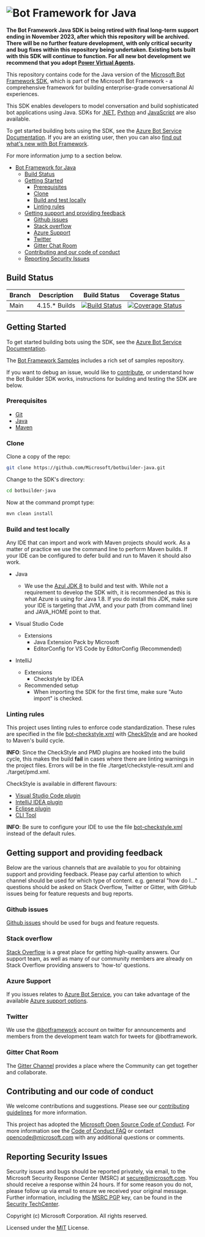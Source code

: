 # ![Bot Framework for Java](./docs/media/BotFrameworkJava_header.png)

**The Bot Framework Java SDK is being retired with final long-term support ending in November 2023, after which this repository will be archived. There will be no further feature development, with only critical security and bug fixes within this repository being undertaken. Existing bots built with this SDK will continue to function. For all new bot development we recommend that you adopt [Power Virtual Agents](https://powervirtualagents.microsoft.com/en-us/blog/the-future-of-bot-building/).**

This repository contains code for the Java version of the [Microsoft Bot Framework SDK](https://github.com/Microsoft/botframework-sdk), which is part of the Microsoft Bot Framework - a comprehensive framework for building enterprise-grade conversational AI experiences.

This SDK enables developers to model conversation and build sophisticated bot applications using Java. SDKs for [.NET](https://github.com/Microsoft/botbuilder-dotnet), [Python](https://github.com/Microsoft/botbuilder-python) and [JavaScript](https://github.com/Microsoft/botbuilder-js) are also available.

To get started building bots using the SDK, see the [Azure Bot Service Documentation](https://docs.microsoft.com/en-us/azure/bot-service/?view=azure-bot-service-4.0).  If you are an existing user, then you can also [find out what's new with Bot Framework](https://docs.microsoft.com/en-us/azure/bot-service/what-is-new?view=azure-bot-service-4.0).

For more information jump to a section below.

- [Bot Framework for Java](#)
  - [Build Status](#build-status)
  - [Getting Started](#getting-started)
    - [Prerequisites](#prerequisites)
    - [Clone](#clone)
    - [Build and test locally](#build-and-test-locally)
    - [Linting rules](#linting-rules)
  - [Getting support and providing feedback](#getting-support-and-providing-feedback)
    - [Github issues](#github-issues)
    - [Stack overflow](#stack-overflow)
    - [Azure Support](#azure-support)
    - [Twitter](#twitter)
    - [Gitter Chat Room](#gitter-chat-room)
  - [Contributing and our code of conduct](#contributing-and-our-code-of-conduct)
  - [Reporting Security Issues](#reporting-security-issues)

## Build Status

 | Branch | Description | Build Status | Coverage Status |
 |--------|-------------|--------------|-----------------|
 |Main | 4.15.* Builds | [![Build Status](https://fuselabs.visualstudio.com/SDK_v4/_apis/build/status/Java/BotBuilder-Java-4.0-daily?branchName=main)](https://fuselabs.visualstudio.com/SDK_v4/_build/latest?definitionId=1202&branchName=main) | [![Coverage Status](https://coveralls.io/repos/github/microsoft/botbuilder-java/badge.svg?branch=823847c676b7dbb0fa348a308297ae375f5141ef)](https://coveralls.io/github/microsoft/botbuilder-java?branch=823847c676b7dbb0fa348a308297ae375f5141ef) |

## Getting Started
To get started building bots using the SDK, see the [Azure Bot Service Documentation](https://docs.microsoft.com/en-us/azure/bot-service/?view=azure-bot-service-4.0).

The [Bot Framework Samples](https://github.com/microsoft/botbuilder-samples) includes a rich set of samples repository.

If you want to debug an issue, would like to [contribute](#contributing), or understand how the Bot Builder SDK works, instructions for building and testing the SDK are below.

### Prerequisites
- [Git](https://git-scm.com/downloads)
- [Java](https://www.azul.com/downloads/zulu/)
- [Maven](https://maven.apache.org/guides/getting-started/maven-in-five-minutes.html)

### Clone
Clone a copy of the repo:
```bash
git clone https://github.com/Microsoft/botbuilder-java.git
```
Change to the SDK's directory:
```bash
cd botbuilder-java
```

Now at the command prompt type:
```bash
mvn clean install
```

### Build and test locally
Any IDE that can import and work with Maven projects should work.  As a matter of practice we use the command line to perform Maven builds.  If your IDE can be configured to defer build and run to Maven it should also work.
- Java
  - We use the [Azul JDK 8](https://www.azul.com/downloads/azure-only/zulu/?version=java-8-lts&architecture=x86-64-bit&package=jdk) to build and test with.  While not a requirement to develop the SDK with, it is recommended as this is what Azure is using for Java 1.8.  If you do install this JDK, make sure your IDE is targeting that JVM, and your path (from command line) and JAVA_HOME point to that.

- Visual Studio Code
  - Extensions
    - Java Extension Pack by Microsoft
    - EditorConfig for VS Code by EditorConfig (Recommended)

- IntelliJ
  - Extensions
    - Checkstyle by IDEA
  - Recommended setup
    - When importing the SDK for the first time, make sure "Auto import" is checked.

### Linting rules

This project uses linting rules to enforce code standardization. These rules are specified in the file [bot-checkstyle.xml](./etc/bot-checkstyle.xml) with [CheckStyle](https://checkstyle.org/) and are hooked to Maven's build cycle.

**INFO**: Since the CheckStyle and PMD plugins are hooked into the build cycle, this makes the build **fail** in cases where there are linting warnings in the project files.  Errors will be in the file ./target/checkstyle-result.xml and ./target/pmd.xml.

CheckStyle is available in different flavours:
- [Visual Studio Code plugin](https://marketplace.visualstudio.com/items?itemName=shengchen.vscode-checkstyle)
- [IntelliJ IDEA plugin](https://plugins.jetbrains.com/plugin/1065-checkstyle-idea)
- [Eclipse plugin](https://checkstyle.org/eclipse-cs)
- [CLI Tool](https://checkstyle.org/cmdline.html)

**INFO**: Be sure to configure your IDE to use the file [bot-checkstyle.xml](./etc/bot-checkstyle.xml) instead of the default rules.

## Getting support and providing feedback
Below are the various channels that are available to you for obtaining support and providing feedback. Please pay carful attention to which channel should be used for which type of content. e.g. general "how do I..." questions should be asked on Stack Overflow, Twitter or Gitter, with GitHub issues being for feature requests and bug reports.

### Github issues
[Github issues](https://github.com/Microsoft/botbuilder-python/issues) should be used for bugs and feature requests.

### Stack overflow
[Stack Overflow](https://stackoverflow.com/questions/tagged/botframework) is a great place for getting high-quality answers. Our support team, as well as many of our community members are already on Stack Overflow providing answers to 'how-to' questions.

### Azure Support
If you issues relates to [Azure Bot Service](https://azure.microsoft.com/en-gb/services/bot-service/), you can take advantage of the available [Azure support options](https://azure.microsoft.com/en-us/support/options/).

### Twitter
We use the [@botframework](https://twitter.com/botframework) account on twitter for announcements and members from the development team watch for tweets for @botframework.

### Gitter Chat Room
The [Gitter Channel](https://gitter.im/Microsoft/BotBuilder) provides a place where the Community can get together and collaborate.

## Contributing and our code of conduct
We welcome contributions and suggestions. Please see our [contributing guidelines](./contributing.md) for more information.

This project has adopted the [Microsoft Open Source Code of Conduct](https://opensource.microsoft.com/codeofconduct/).
For more information see the [Code of Conduct FAQ](https://opensource.microsoft.com/codeofconduct/faq/) or contact
 [opencode@microsoft.com](mailto:opencode@microsoft.com) with any additional questions or comments.

## Reporting Security Issues
Security issues and bugs should be reported privately, via email, to the Microsoft Security Response Center (MSRC)
at [secure@microsoft.com](mailto:secure@microsoft.com).  You should receive a response within 24 hours.  If for some
 reason you do not, please follow up via email to ensure we received your original message. Further information,
 including the [MSRC PGP](https://technet.microsoft.com/en-us/security/dn606155) key, can be found in the
[Security TechCenter](https://technet.microsoft.com/en-us/security/default).

Copyright (c) Microsoft Corporation. All rights reserved.

Licensed under the [MIT](./LICENSE.md) License.



